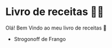 # Livro de receitas :woman_cook:

Olá! Bem Vindo ao meu livro de receitas :wave:

- Strogonoff de Frango

